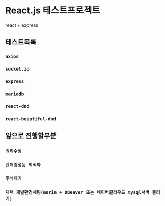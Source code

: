 # React.js 테스트프로젝트
react + express

## 테스트목록

### `axios`
### `socket.io`
### `express`
### `mariadb`
### `react-dnd`
### `react-beautiful-dnd`


## 앞으로 진행할부분
### `쿼리수정`
### `렌더링성능 최적화`
### `주석제거`
### `재택 개발환경세팅(maria + DBeaver 또는 네이버클라우드 mysql서버 물리기)`
